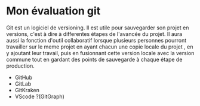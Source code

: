 # Mon évaluation git

Git est un logiciel de versioning. Il est utile pour sauvegarder son projet en versions, c'est à dire à differentes étapes de l'avancée du projet.
Il aura aussi la fonction d'outil collaboratif lorsque plusieurs personnes pourront travailler sur le meme projet en ayant chacun une copie locale du projet , en y ajoutant leur travail, puis en fusionnant cette version locale avec la version commune tout en gardant des points de sauvegarde à chaque étape de production.

* GitHub
* GitLab
* GitKraken
* VScode ?(GitGraph)